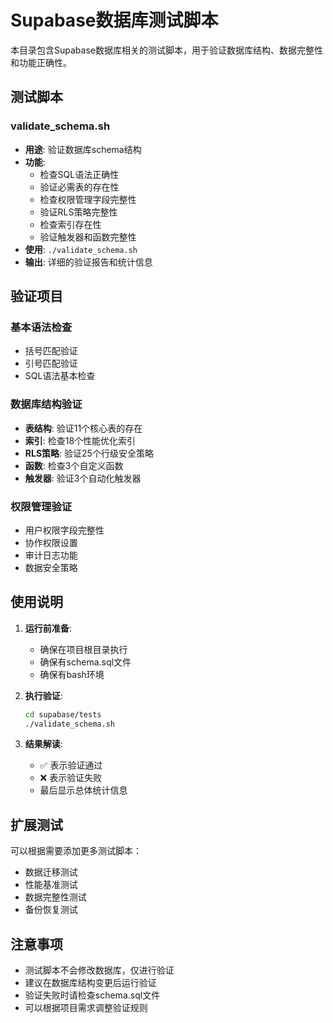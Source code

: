 # Supabase数据库测试脚本

本目录包含Supabase数据库相关的测试脚本，用于验证数据库结构、数据完整性和功能正确性。

## 测试脚本

### validate_schema.sh
- **用途**: 验证数据库schema结构
- **功能**: 
  - 检查SQL语法正确性
  - 验证必需表的存在性
  - 检查权限管理字段完整性
  - 验证RLS策略完整性
  - 检查索引存在性
  - 验证触发器和函数完整性
- **使用**: `./validate_schema.sh`
- **输出**: 详细的验证报告和统计信息

## 验证项目

### 基本语法检查
- 括号匹配验证
- 引号匹配验证
- SQL语法基本检查

### 数据库结构验证
- **表结构**: 验证11个核心表的存在
- **索引**: 检查18个性能优化索引
- **RLS策略**: 验证25个行级安全策略
- **函数**: 检查3个自定义函数
- **触发器**: 验证3个自动化触发器

### 权限管理验证
- 用户权限字段完整性
- 协作权限设置
- 审计日志功能
- 数据安全策略

## 使用说明

1. **运行前准备**:
   - 确保在项目根目录执行
   - 确保有schema.sql文件
   - 确保有bash环境

2. **执行验证**:
   ```bash
   cd supabase/tests
   ./validate_schema.sh
   ```

3. **结果解读**:
   - ✅ 表示验证通过
   - ❌ 表示验证失败
   - 最后显示总体统计信息

## 扩展测试

可以根据需要添加更多测试脚本：
- 数据迁移测试
- 性能基准测试
- 数据完整性测试
- 备份恢复测试

## 注意事项

- 测试脚本不会修改数据库，仅进行验证
- 建议在数据库结构变更后运行验证
- 验证失败时请检查schema.sql文件
- 可以根据项目需求调整验证规则 
